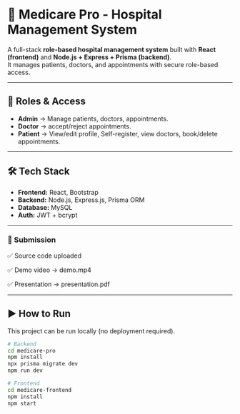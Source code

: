 # 🏥 Medicare Pro - Hospital Management System

A full-stack **role-based hospital management system** built with **React (frontend)** and **Node.js + Express + Prisma (backend)**.  
It manages patients, doctors, and appointments with secure role-based access.

---

## 🚀 Roles & Access
- **Admin** → Manage patients, doctors, appointments.  
- **Doctor** → accept/reject appointments.  
- **Patient** → View/edit profile, Self-register, view doctors, book/delete appointments.  

---

## 🛠️ Tech Stack
- **Frontend:** React, Bootstrap  
- **Backend:** Node.js, Express.js, Prisma ORM  
- **Database:** MySQL  
- **Auth:** JWT + bcrypt  

---

### 📑 Submission

✅ Source code uploaded

✅ Demo video → demo.mp4

✅ Presentation → presentation.pdf

---

## ▶️ How to Run
This project can be run locally (no deployment required).

```bash
# Backend
cd medicare-pro
npm install
npx prisma migrate dev
npm run dev

# Frontend
cd medicare-frontend
npm install
npm start
